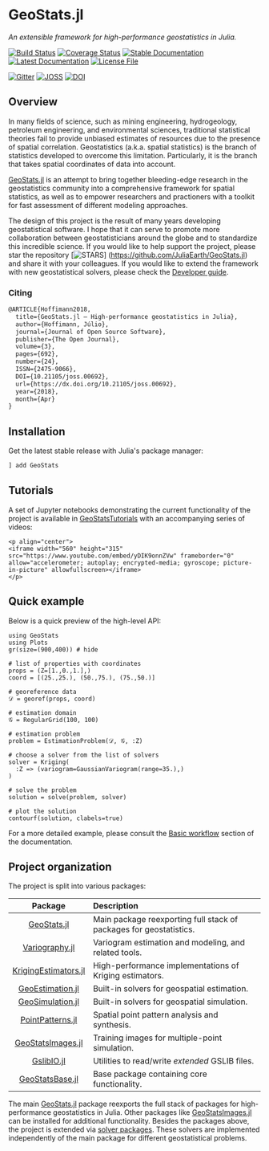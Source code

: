 # GeoStats.jl

*An extensible framework for high-performance geostatistics in Julia.*

[![Build Status](https://img.shields.io/github/workflow/status/JuliaEarth/GeoStats.jl/CI?style=flat-square)](https://github.com/JuliaEarth/GeoStats.jl/actions)
[![Coverage Status](https://img.shields.io/codecov/c/github/JuliaEarth/GeoStats.jl?style=flat-square)](https://codecov.io/gh/JuliaEarth/GeoStats.jl)
[![Stable Documentation](https://img.shields.io/badge/docs-stable-blue?style=flat-square)](https://JuliaEarth.github.io/GeoStats.jl/stable)
[![Latest Documentation](https://img.shields.io/badge/docs-latest-blue?style=flat-square)](https://JuliaEarth.github.io/GeoStats.jl/latest)
[![License File](https://img.shields.io/badge/license-MIT-blue?style=flat-square)](https://github.com/JuliaEarth/GeoStats.jl/blob/master/LICENSE)

[![Gitter](https://img.shields.io/badge/chat-on%20gitter-bc0067?style=flat-square)](https://gitter.im/JuliaEarth/GeoStats.jl)
[![JOSS](https://img.shields.io/badge/JOSS-10.21105%2Fjoss.00692-brightgreen?style=flat-square)](https://doi.org/10.21105/joss.00692)
[![DOI](https://img.shields.io/badge/DOI-10.5281%2Fzenodo.3875233-blue?style=flat-square)](https://zenodo.org/badge/latestdoi/33827844)

## Overview

In many fields of science, such as mining engineering, hydrogeology, petroleum
engineering, and environmental sciences, traditional statistical theories fail
to provide unbiased estimates of resources due to the presence of spatial
correlation. Geostatistics (a.k.a. spatial statistics) is the branch of
statistics developed to overcome this limitation. Particularly, it is the
branch that takes spatial coordinates of data into account.

[GeoStats.jl](https://github.com/JuliaEarth/GeoStats.jl) is an attempt to bring
together bleeding-edge research in the geostatistics community into a comprehensive
framework for spatial statistics, as well as to empower researchers and practioners
with a toolkit for fast assessment of different modeling approaches.

The design of this project is the result of many years developing geostatistical
software. I hope that it can serve to promote more collaboration between
geostatisticians around the globe and to standardize this incredible science.
If you would like to help support the project, please
star the repository [![STARS](https://img.shields.io/github/stars/JuliaEarth/GeoStats.jl?style=social)]
(https://github.com/JuliaEarth/GeoStats.jl) and share it with your colleagues.
If you would like to extend the framework with new geostatistical solvers,
please check the [Developer guide](contributing/solvers.md).

### Citing

```latex
@ARTICLE{Hoffimann2018,
  title={GeoStats.jl – High-performance geostatistics in Julia},
  author={Hoffimann, Júlio},
  journal={Journal of Open Source Software},
  publisher={The Open Journal},
  volume={3},
  pages={692},
  number={24},
  ISSN={2475-9066},
  DOI={10.21105/joss.00692},
  url={https://dx.doi.org/10.21105/joss.00692},
  year={2018},
  month={Apr}
}
```

## Installation

Get the latest stable release with Julia's package manager:

```julia
] add GeoStats
```

## Tutorials

A set of Jupyter notebooks demonstrating the current functionality of the project
is available in [GeoStatsTutorials](https://github.com/JuliaEarth/GeoStatsTutorials)
with an accompanying series of videos:

```@raw html
<p align="center">
<iframe width="560" height="315" src="https://www.youtube.com/embed/yDIK9onnZVw" frameborder="0" allow="accelerometer; autoplay; encrypted-media; gyroscope; picture-in-picture" allowfullscreen></iframe>
</p>
```

## Quick example

Below is a quick preview of the high-level API:

```@example overview
using GeoStats
using Plots
gr(size=(900,400)) # hide

# list of properties with coordinates
props = (Z=[1.,0.,1.],)
coord = [(25.,25.), (50.,75.), (75.,50.)]

# georeference data
𝒟 = georef(props, coord)

# estimation domain
𝒢 = RegularGrid(100, 100)

# estimation problem
problem = EstimationProblem(𝒟, 𝒢, :Z)

# choose a solver from the list of solvers
solver = Kriging(
  :Z => (variogram=GaussianVariogram(range=35.),)
)

# solve the problem
solution = solve(problem, solver)

# plot the solution
contourf(solution, clabels=true)
```

For a more detailed example, please consult the [Basic workflow](workflow.md)
section of the documentation.

## Project organization

The project is split into various packages:

| Package | Description |
|:-------:|:------------|
| [GeoStats.jl](https://github.com/JuliaEarth/GeoStats.jl) | Main package reexporting full stack of packages for geostatistics. |
| [Variography.jl](https://github.com/JuliaEarth/Variography.jl) | Variogram estimation and modeling, and related tools. |
| [KrigingEstimators.jl](https://github.com/JuliaEarth/KrigingEstimators.jl) | High-performance implementations of Kriging estimators. |
| [GeoEstimation.jl](https://github.com/JuliaEarth/GeoEstimation.jl) | Built-in solvers for geospatial estimation. |
| [GeoSimulation.jl](https://github.com/JuliaEarth/GeoSimulation.jl) | Built-in solvers for geospatial simulation. |
| [PointPatterns.jl](https://github.com/JuliaEarth/PointPatterns.jl) | Spatial point pattern analysis and synthesis. |
| [GeoStatsImages.jl](https://github.com/JuliaEarth/GeoStatsImages.jl) | Training images for multiple-point simulation. |
| [GslibIO.jl](https://github.com/JuliaEarth/GslibIO.jl) | Utilities to read/write *extended* GSLIB files. |
| [GeoStatsBase.jl](https://github.com/JuliaEarth/GeoStatsBase.jl) | Base package containing core functionality. |

The main [GeoStats.jl](https://github.com/JuliaEarth/GeoStats.jl) package reexports
the full stack of packages for high-performance geostatistics in Julia. Other
packages like [GeoStatsImages.jl](https://github.com/JuliaEarth/GeoStatsImages.jl)
can be installed for additional functionality. Besides the packages above, the
project is extended via [solver packages](solvers.md). These solvers are implemented
independently of the main package for different geostatistical problems.
